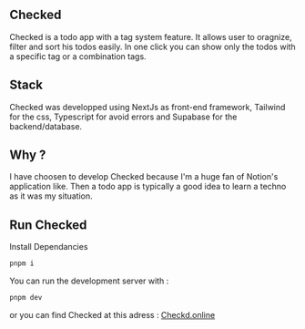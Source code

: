 ## Checked

Checked is a todo app with a tag system feature. It allows user to oragnize, filter and sort his todos easily. In one click you can show only the todos with a specific tag or a combination tags.

## Stack 

Checked was developped using NextJs as front-end framework, Tailwind for the css, Typescript for avoid errors and Supabase for the backend/database.  

## Why ?

I have choosen to develop Checked because I'm a huge fan of Notion's application like.
Then a todo app is typically a good idea to learn a techno as it was my situation.

## Run Checked
Install Dependancies
```bash
pnpm i
```

You can run the development server with :
```bash
pnpm dev
```

or you can find Checked at this adress : [Checkd.online](https://Checkd.online/)
